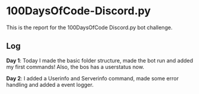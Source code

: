 # 100DaysOfCode-Discord.py
This is the report for the 100DaysOfCode Discord.py bot challenge.

## Log

**Day 1**: Today I made the basic folder structure, made the bot run and added my first commands! Also, the bos has a userstatus now.

**Day 2**: I added a Userinfo and Serverinfo command, made some error handling and added a event logger.
